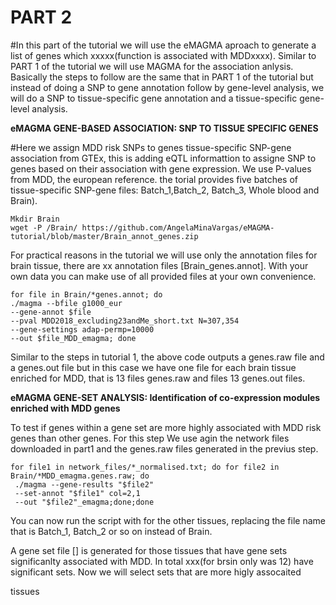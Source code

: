 # PART 2

#In this part of the tutorial we will use the eMAGMA aproach to generate a list of genes which xxxxx(function is associated with MDDxxxx). Similar to PART 1 of the tutorial we will use MAGMA for the association anlysis. Basically the steps to follow are the same that in PART 1 of the tutorial but instead of doing a SNP to gene annotation follow by gene-level analysis, we will do a SNP to tissue-specific gene annotation and a tissue-specific gene-level analysis.

 
 **eMAGMA GENE-BASED ASSOCIATION: SNP TO TISSUE SPECIFIC GENES**

#Here we assign MDD risk SNPs to genes tissue-specific SNP-gene association from GTEx, this is adding eQTL informattion to assigne SNP to genes based on their association with gene expression. We use P-values from MDD, the european reference. the torial provides five batches of tissue-specific SNP-gene files: Batch_1,Batch_2, Batch_3, Whole blood and Brain). 
 
    Mkdir Brain
    wget -P /Brain/ https://github.com/AngelaMinaVargas/eMAGMA-tutorial/blob/master/Brain_annot_genes.zip

For practical reasons in the tutorial we will use only the annotation files for brain tissue, there are xx annotation files [Brain_genes.annot].  With your own data you can make use of all provided files at your own convenience.

    for file in Brain/*genes.annot; do 
    ./magma --bfile g1000_eur 
    --gene-annot $file 
    --pval MDD2018_excluding23andMe_short.txt N=307,354 
    --gene-settings adap-permp=10000 
    --out $file_MDD_emagma; done
    
Similar to the steps in tutorial 1, the above code outputs a genes.raw file and a genes.out file but in this case we have one file for each  brain tissue enriched for MDD, that is 13 files genes.raw and  files 13 genes.out files. 
 

**eMAGMA GENE-SET ANALYSIS: Identification of co-expression modules enriched with MDD genes**

To test if genes within a gene set are more highly associated with MDD risk genes than other genes.
For this step We use agin the network files downloaded in part1  and the genes.raw files generated in the previus step.

    for file1 in network_files/*_normalised.txt; do for file2 in Brain/*MDD_emagma.genes.raw; do 
     ./magma --gene-results "$file2" 
     --set-annot "$file1" col=2,1 
     --out "$file2"_emagma;done;done
 
 You can now run the script with for the other tissues, replacing the file name that is Batch_1, Batch_2 or so on instead of Brain.
 
A gene set file [] is generated for those tissues that have gene sets significanlty associated with MDD. In total xxx(for brsin only was 12) have significant sets. Now we will select sets that are more higly assocaited 

tissues
 

